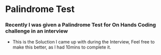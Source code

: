 # Palindrome Test

### Recently l was given a  Palindrome Test for On Hands Coding challenge in an interview

*  This is the Soluction l came up with during the Interview, Feel free to make this better, as l had 10mins to complete it.
